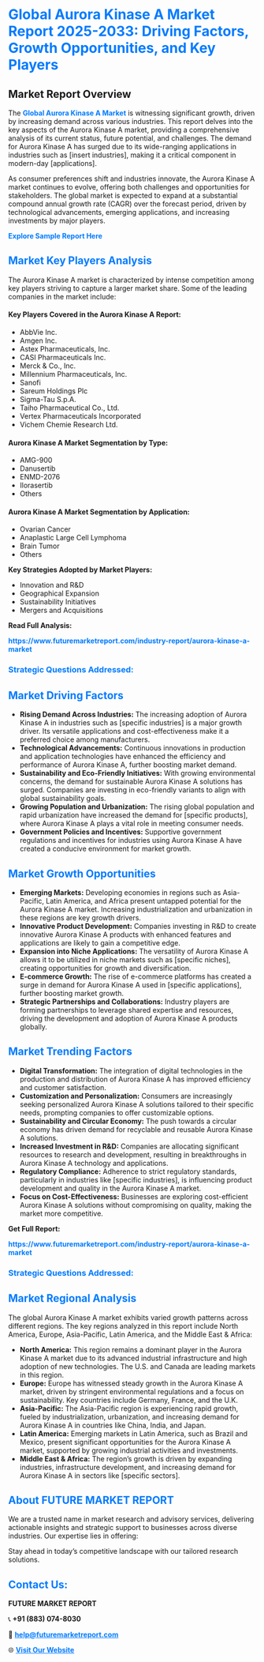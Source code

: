 <h1 style="color: #007BFF;">Global Aurora Kinase A Market Report 2025-2033: Driving Factors, Growth Opportunities, and Key Players</h1>

<section id="overview">
<h2>Market Report Overview</h2>
<p>The <a href="https://www.futuremarketreport.com/industry-report/aurora-kinase-a-market" style="color: #007BFF; text-decoration: none;"><strong>Global Aurora Kinase A Market</strong></a> is witnessing significant growth, driven by increasing demand across various industries. This report delves into the key aspects of the Aurora Kinase A market, providing a comprehensive analysis of its current status, future potential, and challenges. The demand for Aurora Kinase A has surged due to its wide-ranging applications in industries such as [insert industries], making it a critical component in modern-day [applications].</p>
<p>As consumer preferences shift and industries innovate, the Aurora Kinase A market continues to evolve, offering both challenges and opportunities for stakeholders. The global market is expected to expand at a substantial compound annual growth rate (CAGR) over the forecast period, driven by technological advancements, emerging applications, and increasing investments by major players.</p>
</section>

<section id="overview">
<p><a href="https://www.futuremarketreport.com/request-sample/reportId=53615" style="color: #007BFF; text-decoration: none;"><strong>Explore Sample Report Here</strong></a></p>
</section>

<section id="key-players">
<h2 style="color: #007BFF;">Market Key Players Analysis</h2>
<p>The Aurora Kinase A market is characterized by intense competition among key players striving to capture a larger market share. Some of the leading companies in the market include:</p>
<h4>Key Players Covered in the Aurora Kinase A Report:</h4>
<ul><li>AbbVie Inc.</li><li>Amgen Inc.</li><li>Astex Pharmaceuticals, Inc.</li><li>CASI Pharmaceuticals Inc.</li><li>Merck &amp; Co., Inc.</li><li>Millennium Pharmaceuticals, Inc.</li><li>Sanofi</li><li>Sareum Holdings Plc</li><li>Sigma-Tau S.p.A.</li><li>Taiho Pharmaceutical Co., Ltd.</li><li>Vertex Pharmaceuticals Incorporated</li><li>Vichem Chemie Research Ltd.</li></ul>
<h4>Aurora Kinase A Market Segmentation by Type:</h4>
<ul><li>AMG-900</li><li>Danusertib</li><li>ENMD-2076</li><li>Ilorasertib</li><li>Others</li></ul>

<h4>Aurora Kinase A Market Segmentation by Application:</h4>
<ul><li>Ovarian Cancer</li><li>Anaplastic Large Cell Lymphoma</li><li>Brain Tumor</li><li>Others</li></ul>
<p><strong>Key Strategies Adopted by Market Players:</strong></p>
<ul>
<li>Innovation and R&D</li>
<li>Geographical Expansion</li>
<li>Sustainability Initiatives</li>
<li>Mergers and Acquisitions</li>
</ul>
</section>

<section>
<p><strong>Read Full Analysis: </strong></p><a href="https://www.futuremarketreport.com/industry-report/aurora-kinase-a-market" style="color: #007BFF; text-decoration: none;"><strong>https://www.futuremarketreport.com/industry-report/aurora-kinase-a-market</strong></a>
<h3 style="color: #007BFF;">Strategic Questions Addressed:</h3>
</section>

<section id="driving-factors">
<h2 style="color: #007BFF;">Market Driving Factors</h2>
<ul>
<li><strong>Rising Demand Across Industries:</strong> The increasing adoption of Aurora Kinase A in industries such as [specific industries] is a major growth driver. Its versatile applications and cost-effectiveness make it a preferred choice among manufacturers.</li>
<li><strong>Technological Advancements:</strong> Continuous innovations in production and application technologies have enhanced the efficiency and performance of Aurora Kinase A, further boosting market demand.</li>
<li><strong>Sustainability and Eco-Friendly Initiatives:</strong> With growing environmental concerns, the demand for sustainable Aurora Kinase A solutions has surged. Companies are investing in eco-friendly variants to align with global sustainability goals.</li>
<li><strong>Growing Population and Urbanization:</strong> The rising global population and rapid urbanization have increased the demand for [specific products], where Aurora Kinase A plays a vital role in meeting consumer needs.</li>
<li><strong>Government Policies and Incentives:</strong> Supportive government regulations and incentives for industries using Aurora Kinase A have created a conducive environment for market growth.</li>
</ul>
</section>

<section id="growth-opportunities">
<h2 style="color: #007BFF;">Market Growth Opportunities</h2>
<ul>
<li><strong>Emerging Markets:</strong> Developing economies in regions such as Asia-Pacific, Latin America, and Africa present untapped potential for the Aurora Kinase A market. Increasing industrialization and urbanization in these regions are key growth drivers.</li>
<li><strong>Innovative Product Development:</strong> Companies investing in R&D to create innovative Aurora Kinase A products with enhanced features and applications are likely to gain a competitive edge.</li>
<li><strong>Expansion into Niche Applications:</strong> The versatility of Aurora Kinase A allows it to be utilized in niche markets such as [specific niches], creating opportunities for growth and diversification.</li>
<li><strong>E-commerce Growth:</strong> The rise of e-commerce platforms has created a surge in demand for Aurora Kinase A used in [specific applications], further boosting market growth.</li>
<li><strong>Strategic Partnerships and Collaborations:</strong> Industry players are forming partnerships to leverage shared expertise and resources, driving the development and adoption of Aurora Kinase A products globally.</li>
</ul>
</section>

<section id="trending-factors">
<h2 style="color: #007BFF;">Market Trending Factors</h2>
<ul>
<li><strong>Digital Transformation:</strong> The integration of digital technologies in the production and distribution of Aurora Kinase A has improved efficiency and customer satisfaction.</li>
<li><strong>Customization and Personalization:</strong> Consumers are increasingly seeking personalized Aurora Kinase A solutions tailored to their specific needs, prompting companies to offer customizable options.</li>
<li><strong>Sustainability and Circular Economy:</strong> The push towards a circular economy has driven demand for recyclable and reusable Aurora Kinase A solutions.</li>
<li><strong>Increased Investment in R&D:</strong> Companies are allocating significant resources to research and development, resulting in breakthroughs in Aurora Kinase A technology and applications.</li>
<li><strong>Regulatory Compliance:</strong> Adherence to strict regulatory standards, particularly in industries like [specific industries], is influencing product development and quality in the Aurora Kinase A market.</li>
<li><strong>Focus on Cost-Effectiveness:</strong> Businesses are exploring cost-efficient Aurora Kinase A solutions without compromising on quality, making the market more competitive.</li>
</ul>
</section>

<section>
<p><strong>Get Full Report: </strong></p><a href="https://www.futuremarketreport.com/industry-report/aurora-kinase-a-market" style="color: #007BFF; text-decoration: none;"><strong>https://www.futuremarketreport.com/industry-report/aurora-kinase-a-market</strong></a>
<h3 style="color: #007BFF;">Strategic Questions Addressed:</h3>
</section>


<section id="regional-analysis">
<h2 style="color: #007BFF;">Market Regional Analysis</h2>
<p>The global Aurora Kinase A market exhibits varied growth patterns across different regions. The key regions analyzed in this report include North America, Europe, Asia-Pacific, Latin America, and the Middle East & Africa:</p>
<ul>
<li><strong>North America:</strong> This region remains a dominant player in the Aurora Kinase A market due to its advanced industrial infrastructure and high adoption of new technologies. The U.S. and Canada are leading markets in this region.</li>
<li><strong>Europe:</strong> Europe has witnessed steady growth in the Aurora Kinase A market, driven by stringent environmental regulations and a focus on sustainability. Key countries include Germany, France, and the U.K.</li>
<li><strong>Asia-Pacific:</strong> The Asia-Pacific region is experiencing rapid growth, fueled by industrialization, urbanization, and increasing demand for Aurora Kinase A in countries like China, India, and Japan.</li>
<li><strong>Latin America:</strong> Emerging markets in Latin America, such as Brazil and Mexico, present significant opportunities for the Aurora Kinase A market, supported by growing industrial activities and investments.</li>
<li><strong>Middle East & Africa:</strong> The region’s growth is driven by expanding industries, infrastructure development, and increasing demand for Aurora Kinase A in sectors like [specific sectors].</li>
</ul>
</section>

<footer>
<h2 style="color: #007BFF;">About FUTURE MARKET REPORT</h2>
<p>We are a trusted name in market research and advisory services, delivering actionable insights and strategic support to businesses across diverse industries. Our expertise lies in offering:</p>

<p>Stay ahead in today’s competitive landscape with our tailored research solutions.</p>

<h2 style="color: #007BFF;">Contact Us:</h2>
<p><strong>FUTURE MARKET REPORT</strong></p>
<p>📞 <strong>+91 (883) 074-8030</strong></p>
<p>📧 <strong><a href="mailto:help@futuremarketreport.com" style="color: #007BFF;">help@futuremarketreport.com</a></strong></p>
<p>🌐 <strong><a href="https://www.futuremarketreport.com/" style="color: #007BFF;">Visit Our Website</a></strong></p>
</footer>